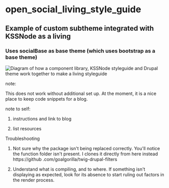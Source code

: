 # open_social_living_style_guide
<h2>Example of custom subtheme integrated with KSSNode as a 
living</h2>
<h3>Uses socialBase as base theme (which uses bootstrap as a base theme)</h3>

![Diagram of how a component library, KSSNode styleguide and Drupal theme work together to make a living styleguide](https://raw.githubusercontent.com/lisacorcoran/open_social_living_style_guide/master/demo/diagram-styleguide.png)


note:

This does not work without additional set up. At the moment, it is a nice place to keep code snippets for a blog.



note to self: 

1. instructions and link to blog

2. list resources



Troubleshooting

1. Not sure why the package isn't being replaced correctly. You'll 
notice the function folder isn't present. I clones it directly 
from here instead https://github
.com/goalgorilla/twig-drupal-filters

2. Understand what is compiling, and to where. If something isn't 
displaying as expected, look for its absence to start ruling out factors in 
the render process.